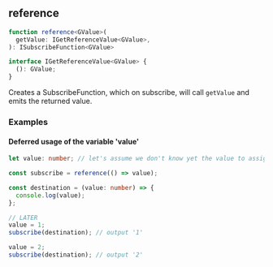 ## reference

```ts
function reference<GValue>(
  getValue: IGetReferenceValue<GValue>,
): ISubscribeFunction<GValue>
```

```ts
interface IGetReferenceValue<GValue> {
  (): GValue;
}
```

Creates a SubscribeFunction, which on subscribe, will call `getValue` and emits the returned value.

### Examples

#### Deferred usage of the variable 'value'

```ts
let value: number; // let's assume we don't know yet the value to assign

const subscribe = reference(() => value);

const destination = (value: number) => {
  console.log(value);
};

// LATER
value = 1;
subscribe(destination); // output '1'

value = 2;
subscribe(destination); // output '2'
```


